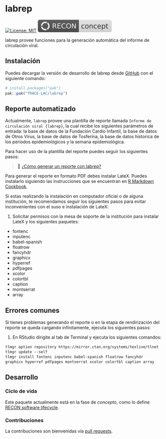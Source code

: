 
<!-- README.md is generated from README.Rmd. Please edit that file. -->
<!-- The code to render this README is stored in .github/workflows/render-readme.yaml -->
<!-- Variables marked with double curly braces will be transformed beforehand: -->
<!-- `packagename` is extracted from the DESCRIPTION file -->
<!-- `gh_repo` is extracted via a special environment variable in GitHub Actions -->

# labrep

<!-- badges: start -->

[![License:
MIT](https://img.shields.io/badge/License-MIT-yellow.svg)](https://opensource.org/license/mit/)
[![lifecycle-concept](https://raw.githubusercontent.com/reconverse/reconverse.github.io/master/images/badge-concept.svg)](https://www.reconverse.org/lifecycle.html#concept)
<!-- badges: end -->

labrep provee funciones para la generación automática del informe de
circulación viral.

## Instalación

Puedes decargar la versión de desarrollo de labrep desde
[GitHub](https://github.com/TRACE-LAC/labrep) con el siguiente comando:

``` r
# install.packages("pak")
pak::pak("TRACE-LAC/labrep")
```
## Reporte automatizado

Actualmente, `labrep` provee una plantilla de reporte llamada
`Informe de circulación viral {labrep}`, la cual recibe los siguientes parámetros de
entrada: la base de datos de la Fundación Cardio Infantil, la base de datos de Otros Virus, 
la base de datos de Tosferina, la base de datos historica de los períodos epidemiológicos y 
la semana epidemiológica.

Para hacer uso de la plantilla del reporte puedes seguir los siguientes
pasos:

> 🎥 [¿Cómo generar un reporte con
> labrep?](https://youtu.be/pqzRw5YhP_g)

Para generar el reporte en formato PDF debes instalar LateX. Puedes
instalarlo siguiendo las instrucciones que se encuentran en [R Markdown
Cookbook](https://bookdown.org/yihui/rmarkdown-cookbook/install-latex.html).

Si estas realizando la instalación en computador oficial o de alguna institución, te 
recomendamos seguir los siguientes pasos para evitar inconvenientes con el suso e instalación 
de LateX:

1. Solicitar permisos con la mesa de soporte de la institución para instalar LateX y los siguientes paquetes:
   
* fontenc
* inputenc
* babel-spanish
* floatrow
* fancyhdr
* graphicx
* hyperref
* pdfpages
* xcolor
* colortbl
* caption
* montserrat
* array

## Errores comunes

Si tienes problemas generando el reporte o en la etapa de rendirización del reporte se queda cargando infinitamente, ejecuta los siguientes pasos:
1. En RStudio dirigite al tab de Terminal y ejecuta los siguientes comandos:
  ```
  tlmgr option repository https://mirror.ctan.org/systems/texlive/tlnet
  tlmgr update --self
  tlmgr install fontenc inputenc babel-spanish floatrow fancyhdr graphicx hyperref pdfpages montserrat xcolor colortbl caption array
  ```

## Desarrollo

### Ciclo de vida

Este paquete actualmente está en la fase de *concepto*, como lo define
[RECON software lifecycle](https://www.reconverse.org/lifecycle.html).

### Contribuciones

La contribuciones son bienvenidas vía [pull
requests](https://github.com/TRACE-LAC/labrep/pulls).

